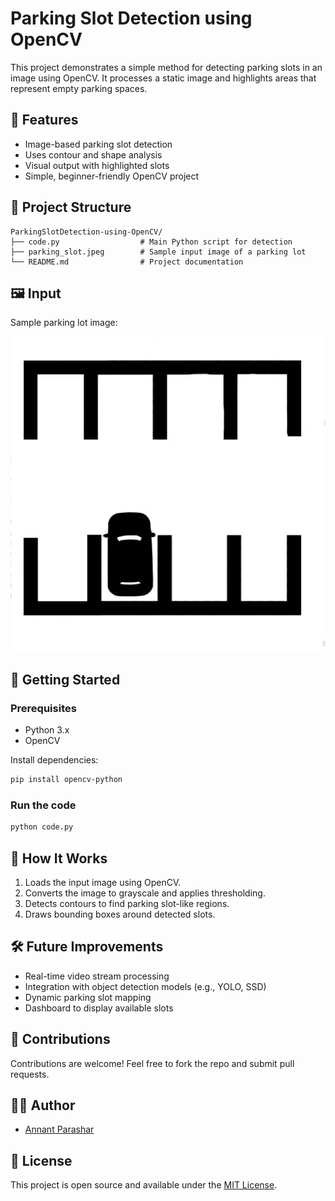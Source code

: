 # Parking Slot Detection using OpenCV

This project demonstrates a simple method for detecting parking slots in an image using OpenCV. It processes a static image and highlights areas that represent empty parking spaces.

## 🧠 Features

- Image-based parking slot detection
- Uses contour and shape analysis
- Visual output with highlighted slots
- Simple, beginner-friendly OpenCV project

## 📁 Project Structure

```
ParkingSlotDetection-using-OpenCV/
├── code.py                  # Main Python script for detection
├── parking_slot.jpeg        # Sample input image of a parking lot
└── README.md                # Project documentation
```

## 🖼️ Input

Sample parking lot image:

![Sample Parking Lot](parking_slot.jpeg)

## 🚀 Getting Started

### Prerequisites

- Python 3.x
- OpenCV

Install dependencies:
```bash
pip install opencv-python
```

### Run the code

```bash
python code.py
```

## 📌 How It Works

1. Loads the input image using OpenCV.
2. Converts the image to grayscale and applies thresholding.
3. Detects contours to find parking slot-like regions.
4. Draws bounding boxes around detected slots.

## 🛠️ Future Improvements

- Real-time video stream processing
- Integration with object detection models (e.g., YOLO, SSD)
- Dynamic parking slot mapping
- Dashboard to display available slots

## 🤝 Contributions

Contributions are welcome! Feel free to fork the repo and submit pull requests.

## 🧑‍💻 Author

- [Annant Parashar](https://github.com/annant-parashar)

## 📄 License

This project is open source and available under the [MIT License](LICENSE).
